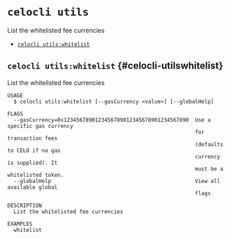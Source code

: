 `celocli utils`
===============

List the whitelisted fee currencies

* [`celocli utils:whitelist`](#celocli-utilswhitelist)

## `celocli utils:whitelist` {#celocli-utilswhitelist}

List the whitelisted fee currencies

```
USAGE
  $ celocli utils:whitelist [--gasCurrency <value>] [--globalHelp]

FLAGS
  --gasCurrency=0x1234567890123456789012345678901234567890  Use a specific gas currency
                                                            for transaction fees
                                                            (defaults to CELO if no gas
                                                            currency is supplied). It
                                                            must be a whitelisted token.
  --globalHelp                                              View all available global
                                                            flags

DESCRIPTION
  List the whitelisted fee currencies

EXAMPLES
  whitelist
```
